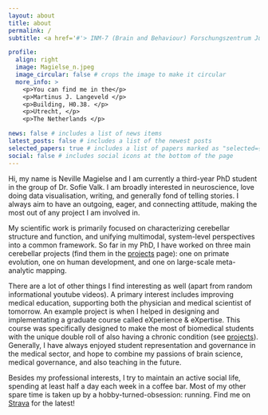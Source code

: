 ```yaml
---
layout: about
title: about
permalink: /
subtitle: <a href='#'> INM-7 (Brain and Behaviour) Forschungszentrum Jülich </a>. Max Planck Institute for Human Cognitive and Brain Sciences.

profile:
  align: right
  image: Magielse_n.jpeg
  image_circular: false # crops the image to make it circular
  more_info: >
    <p>You can find me in the</p>
    <p>Martinus J. Langeveld </p>
    <p>Building, H0.38. </p>
    <p>Utrecht, </p>
    <p>The Netherlands </p>

news: false # includes a list of news items
latest_posts: false # includes a list of the newest posts
selected_papers: true # includes a list of papers marked as "selected={true}"
social: false # includes social icons at the bottom of the page
---
```


Hi, my name is Neville Magielse and I am currently a third-year PhD student in the group of Dr. Sofie Valk. I am broadly interested in neuroscience, love doing data visualisation, writing, and generally fond of telling stories. I always aim to have an outgoing, eager, and connecting attitude, making the most out of any project I am involved in.

My scientific work is primarily focused on characterizing cerebellar structure and function, and unifying multimodal, system-level perspectives into a common framework. So far in my PhD, I have worked on three main cerebellar projects (find them in the [projects](https://nevmagi.github.io/projects/) page): one on primate evolution, one on human development, and one on large-scale meta-analytic mapping.

There are a lot of other things I find interesting as well (apart from random informational youtube videos). A primary interest includes improving medical education, supporting both the physician and medical scientist of tomorrow. An example project is when I helped in designing and implementating a graduate course called eXperience & eXpertise. This course was specifically designed to make the most of biomedical students with the unique double roll of also having a chronic condition (see [projects](https://nevmagi.github.io/projects/)). Generally, I have always enjoyed student representation and governance in the medical sector, and hope to combine my passions of brain science, medical governance, and also teaching in the future.

Besides my professional interests, I try to maintain an active social life, spending at least half a day each week in a coffee bar. Most of my other spare time is taken up by a hobby-turned-obsession: running. Find me on [Strava](https://www.strava.com/athletes/51535523) for the latest!
